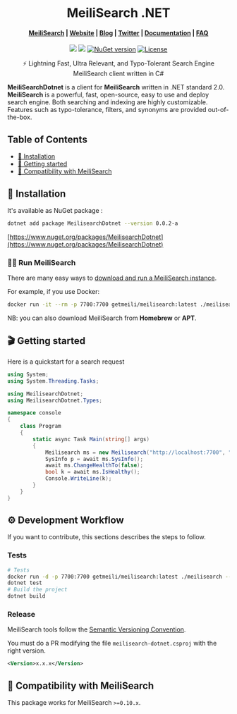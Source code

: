 <h1 align="center">MeiliSearch .NET</h1>

<h4 align="center">
  <a href="https://github.com/meilisearch/MeiliSearch">MeiliSearch</a> |
  <a href="https://www.meilisearch.com">Website</a> |
  <a href="https://blog.meilisearch.com">Blog</a> |
  <a href="https://twitter.com/meilisearch">Twitter</a> |
  <a href="https://docs.meilisearch.com">Documentation</a> |
  <a href="https://docs.meilisearch.com/faq">FAQ</a>
</h4>

<p align="center">
  <a href='https://github.com/ndudnicz/meilisearch-dotnet/actions?query=workflow%3A"default"'><img src="https://img.shields.io/github/workflow/status/ndudnicz/meilisearch-dotnet/default?style=for-the-badge"></a>
  <a href='https://github.com/ndudnicz/meilisearch-dotnet/actions?query=workflow%3A"nuget-push"'><img src="https://img.shields.io/github/workflow/status/ndudnicz/meilisearch-dotnet/nuget-push?style=for-the-badge"></a>
  <a href="https://www.nuget.org/packages/MeilisearchDotnet"><img src="https://img.shields.io/nuget/v/MeilisearchDotnet?style=for-the-badge" alt="NuGet version"></a>
  <a href="https://github.com/ndudnicz/meilisearch-dotnet/blob/master/LICENSE"><img src="https://img.shields.io/badge/license-MIT-informational?style=for-the-badge" alt="License"></a>
</p>

<p align="center">⚡ Lightning Fast, Ultra Relevant, and Typo-Tolerant Search Engine MeiliSearch client written in C#</p>

**MeiliSearchDotnet** is a client for **MeiliSearch** written in .NET standard 2.0. **MeiliSearch** is a powerful, fast, open-source, easy to use and deploy search engine. Both searching and indexing are highly customizable. Features such as typo-tolerance, filters, and synonyms are provided out-of-the-box.

## Table of Contents

- [🔧 Installation](#-installation)
- [🚀 Getting started](#-getting-started)
- [🤖 Compatibility with MeiliSearch](#-compatibility-with-meilisearch)

## 🔧 Installation
It's available as NuGet package :
```bash
dotnet add package MeilisearchDotnet --version 0.0.2-a
```
[https://www.nuget.org/packages/MeilisearchDotnet](https://www.nuget.org/packages/MeilisearchDotnet)

### 🏃‍♀️ Run MeiliSearch

There are many easy ways to [download and run a MeiliSearch instance](https://docs.meilisearch.com/guides/advanced_guides/installation.html#download-and-launch).

For example, if you use Docker:

```bash
docker run -it --rm -p 7700:7700 getmeili/meilisearch:latest ./meilisearch --master-key=masterKey
```

NB: you can also download MeiliSearch from **Homebrew** or **APT**.

## 🎬 Getting started

Here is a quickstart for a search request

```cs
using System;
using System.Threading.Tasks;

using MeilisearchDotnet;
using MeilisearchDotnet.Types;

namespace console
{
    class Program
    {
        static async Task Main(string[] args)
        {
            Meilisearch ms = new Meilisearch("http://localhost:7700", "masterKey");
            SysInfo p = await ms.SysInfo();
            await ms.ChangeHealthTo(false);
            bool k = await ms.IsHealthy();
            Console.WriteLine(k);
        }
    }
}
```

## ⚙️ Development Workflow

If you want to contribute, this sections describes the steps to follow.

### Tests

```bash
# Tests
docker run -d -p 7700:7700 getmeili/meilisearch:latest ./meilisearch --master-key=masterKey --no-analytics
dotnet test
# Build the project
dotnet build
```

### Release

MeiliSearch tools follow the [Semantic Versioning Convention](https://semver.org/).

You must do a PR modifying the file `meilisearch-dotnet.csproj` with the right version.<br>

```xml
<Version>x.x.x</Version>
```

## 🤖 Compatibility with MeiliSearch

This package works for MeiliSearch `>=0.10.x`.
